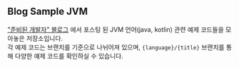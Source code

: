 ## Blog Sample JVM

["준비된 개발자" 블로그](https://readystory.tistory.com/) 에서 포스팅 된 JVM 언어(java, kotlin) 관련 예제 코드들을 모아놓은 저장소입니다.
<br>
각 예제 코드는 브랜치를 기준으로 나뉘어져 있으며, `{language}/{title}` 브랜치를 통해 다양한 예제 코드를 확인하실 수 있습니다.